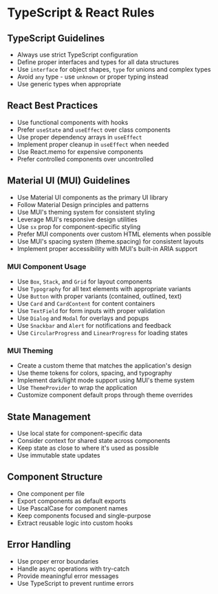 # TypeScript & React Rules

## TypeScript Guidelines
- Always use strict TypeScript configuration
- Define proper interfaces and types for all data structures
- Use `interface` for object shapes, `type` for unions and complex types
- Avoid `any` type - use `unknown` or proper typing instead
- Use generic types when appropriate

## React Best Practices
- Use functional components with hooks
- Prefer `useState` and `useEffect` over class components
- Use proper dependency arrays in `useEffect`
- Implement proper cleanup in `useEffect` when needed
- Use React.memo for expensive components
- Prefer controlled components over uncontrolled

## Material UI (MUI) Guidelines
- Use Material UI components as the primary UI library
- Follow Material Design principles and patterns
- Use MUI's theming system for consistent styling
- Leverage MUI's responsive design utilities
- Use `sx` prop for component-specific styling
- Prefer MUI components over custom HTML elements when possible
- Use MUI's spacing system (theme.spacing) for consistent layouts
- Implement proper accessibility with MUI's built-in ARIA support

### MUI Component Usage
- Use `Box`, `Stack`, and `Grid` for layout components
- Use `Typography` for all text elements with appropriate variants
- Use `Button` with proper variants (contained, outlined, text)
- Use `Card` and `CardContent` for content containers
- Use `TextField` for form inputs with proper validation
- Use `Dialog` and `Modal` for overlays and popups
- Use `Snackbar` and `Alert` for notifications and feedback
- Use `CircularProgress` and `LinearProgress` for loading states

### MUI Theming
- Create a custom theme that matches the application's design
- Use theme tokens for colors, spacing, and typography
- Implement dark/light mode support using MUI's theme system
- Use `ThemeProvider` to wrap the application
- Customize component default props through theme overrides

## State Management
- Use local state for component-specific data
- Consider context for shared state across components
- Keep state as close to where it's used as possible
- Use immutable state updates

## Component Structure
- One component per file
- Export components as default exports
- Use PascalCase for component names
- Keep components focused and single-purpose
- Extract reusable logic into custom hooks

## Error Handling
- Use proper error boundaries
- Handle async operations with try-catch
- Provide meaningful error messages
- Use TypeScript to prevent runtime errors 